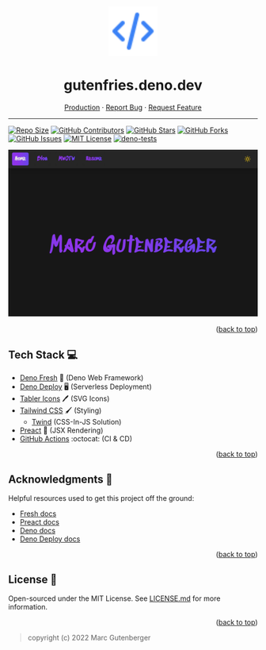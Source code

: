 
<a name="readme-top"></a>
<p align='center'>
 <picture>
  <img width="100" height="100" alt='logo' src='static/images/code.svg'/>
 </picture>
</p>

<div align="center">
  <h1>gutenfries.deno.dev</h1>
  <a href="https://gutenfries.deno.dev">Production</a>
  ·
  <a href="https://github.com/gutenfries/gutenfries.deno.dev/issues">Report Bug</a>
  ·
  <a href="https://github.com/gutenfries/gutenfries.deno.dev/issues">Request Feature</a>
  <hr />
</div>

<!--
*** Thanks for checking out gutenfries.deno.dev. If you have a suggestion
*** that would make this better, please fork the repo and create a pull request
*** or simply open an issue with the tag "enhancement".
*** Don't forget to give the project a star!
*** Thanks again! Now go create something AMAZING! :D
-->

[![Repo Size](https://img.shields.io/github/repo-size/gutenfries/gutenfries.deno.dev)](https://github.com/gutenfries/gutenfries.deno.dev)
[![GitHub Contributors](https://img.shields.io/github/contributors/gutenfries/gutenfries.deno.dev)](https://github.com/gutenfries/gutenfries.deno.dev/graphs/contributors)
[![GitHub Stars](https://img.shields.io/github/stars/gutenfries/gutenfries.deno.dev)](https://github.com/gutenfries/gutenfries.deno.dev/stargazers)
[![GitHub Forks](https://img.shields.io/github/forks/gutenfries/gutenfries.deno.dev)](https://github.com/gutenfries/gutenfries.deno.dev/network/members)
[![GitHub Issues](https://img.shields.io/github/issues/gutenfries/gutenfries.deno.dev.svg)](https://github.com/gutenfries/gutenfries.deno.dev/issues)
[![MIT License](https://img.shields.io/github/license/gutenfries/gutenfries.deno.dev.svg)](https://github.com/gutenfries/gutenfries.deno.dev/blob/main/LICENSE.md)
[![deno-tests](https://github.com/gutenfries/gutenfries.deno.dev/actions/workflows/deno-tests.yml/badge.svg)](https://github.com/gutenfries/gutenfries.deno.dev/actions/workflows/deno-tests.yml)

![screenshot](static/images/screenshots/screenshot-desktop-dark.png)

<p align="right">(<a href="#readme-top">back to top</a>)</p>

## Tech Stack :computer:

- [Deno Fresh](https://fresh.deno.dev/) :lemon: (Deno Web Framework)
- [Deno Deploy](https://deno.com/deploy/) :desktop_computer: (Serverless Deployment)
- [Tabler Icons](https://tabler-icons.io/) :pen: (SVG Icons)
- [Tailwind CSS](https://tailwindcss.com/) :paintbrush: (Styling)
  - [Twind](https://twind.dev/) (CSS-In-JS Solution)
- [Preact](https://preactjs.com/) :page_facing_up: (JSX Rendering)
- [GitHub Actions](https://github.com/features/actions) :octocat: (CI & CD)

<p align="right">(<a href="#readme-top">back to top</a>)</p>

## Acknowledgments :pray:

Helpful resources used to get this project off the ground:

- [Fresh docs](https://fresh.deno.dev/docs)
- [Preact docs](https://preactjs.com/guide/v10/getting-started)
- [Deno docs](https://deno.land/manual)
- [Deno Deploy docs](https://deno.com/deploy/docs)

<p align="right">(<a href="#readme-top">back to top</a>)</p>

## License :page_facing_up:

Open-sourced under the MIT License. See [LICENSE.md](https://github.com/gutenfries/gutenfries.deno.dev/blob/main/LICENSE.md) for more information.

<p align="right">(<a href="#readme-top">back to top</a>)</p>

> copyright (c) 2022 Marc Gutenberger
